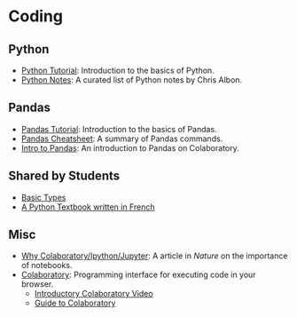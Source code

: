 # Coding

## Python
- [Python Tutorial](https://www.kaggle.com/learn/python): Introduction to the basics of Python.
- [Python Notes](https://chrisalbon.com/): A curated list of Python notes by Chris Albon.

## Pandas
- [Pandas Tutorial](https://www.kaggle.com/learn/pandas): Introduction to the basics of Pandas.
- [Pandas Cheatsheet](https://pandas.pydata.org/Pandas_Cheat_Sheet.pdf): A summary of Pandas commands.
- [Intro to Pandas](https://colab.research.google.com/notebooks/mlcc/intro_to_pandas.ipynb): An introduction to Pandas on Colaboratory.

## Shared by Students
- [Basic Types](https://colab.research.google.com/github/mickaeltemporao/itds/blob/main/materials/students-2021/demo-01-assignment.ipynb)
- [A Python Textbook written in French](https://python.sdv.univ-paris-diderot.fr/01_introduction/#19-autres-ressources)

## Misc
- [Why Colaboratory/Ipython/Jupyter](https://www.nature.com/articles/d41586-018-07196-1): A article in *Nature* on the importance of notebooks.
- [Colaboratory](https://colab.research.google.com/notebooks/intro.ipynb): Programming interface for executing code in your browser.
    - [Introductory Colaboratory Video](https://www.youtube.com/watch?v=inN8seMm7UI)
    - [Guide to Colaboratory](https://colab.research.google.com/notebooks/basic_features_overview.ipynb)

